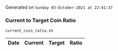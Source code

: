 Generated on `Sunday 03-October-2021 at 22:41:37`

### Current to Target Coin Ratio
`current_coin_ratio.sh`

Date|Current|Target|Ratio
---|---|---|---
